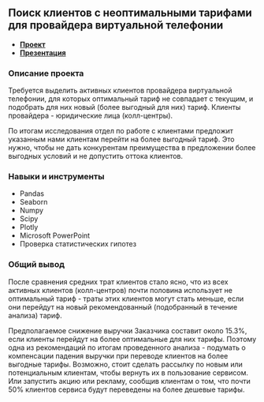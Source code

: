 ## Поиск клиентов с неоптимальными тарифами для провайдера виртуальной телефонии
- **[Проект](https://github.com/Kris-Soloveva/Portfolio/blob/main/Поиск%20клиентов%20с%20неоптимальными%20тарифами/Поиск%20клиентов%20с%20неоптимальными%20тарифами.ipynb)**
- **[Презентация](https://github.com/Kris-Soloveva/Portfolio/blob/main/Поиск%20клиентов%20с%20неоптимальными%20тарифами/Презентация.pdf)**
### Описание проекта
Требуется выделить активных клиентов провайдера виртуальной телефонии, для которых оптимальный тариф не совпадает с текущим, и подобрать для них новый (более выгодный для них) тариф. Клиенты провайдера - юридические лица (колл-центры).   

По итогам исследования отдел по работе с клиентами предложит указанным нами клиентам перейти на более выгодный тариф. Это нужно, чтобы не дать конкурентам преимущества в предложении более выгодных условий и не допустить оттока клиентов.

### Навыки и инструменты
* Pandas 
* Seaborn
* Numpy
* Scipy 
* Plotly
* Microsoft PowerPoint
* Проверка статистических гипотез

### Общий вывод
После сравнения средних трат клиентов стало ясно, что из всех активных клиентов (колл-центров) почти половина использует не оптимальный тариф -  траты этих клиентов могут стать меньше, если они перейдут на новый рекомендованный (подобранный в течение анализа) тариф. 

Предполагаемое снижение выручки Заказчика составит около 15.3%, если клиенты перейдут на более оптимальные для них тарифы. Поэтому одна из рекомендаций по итогам проведенного анализа - подумать о компенсации падения выручки при переводе клиентов на более выгодные тарифы. Возможно, стоит сделать рассылку по новым или потенциальным клиентам, чтобы вернуть их в пользование сервисом. Или запустить акцию или рекламу, сообщив клиентам о том, что почти 50% клиентов сервиса будут переведены на более дешевые тарифы.
